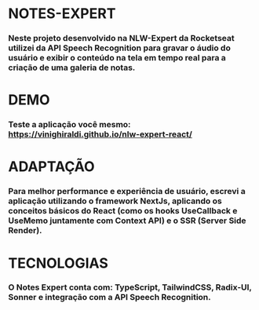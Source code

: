 # NOTES-EXPERT

### Neste projeto desenvolvido na NLW-Expert da Rocketseat utilizei da API Speech Recognition para gravar o áudio do usuário e exibir o conteúdo na tela em tempo real para a criação de uma galeria de notas.

# DEMO

### Teste a aplicação você mesmo: https://vinighiraldi.github.io/nlw-expert-react/

# ADAPTAÇÃO

### Para melhor performance e experiência de usuário, escrevi a aplicação utilizando o framework NextJs, aplicando os conceitos básicos do React (como os hooks UseCallback e UseMemo juntamente com Context API) e o SSR (Server Side Render).

# TECNOLOGIAS

### O Notes Expert conta com: TypeScript, TailwindCSS, Radix-UI, Sonner e integração com a API Speech Recognition.

